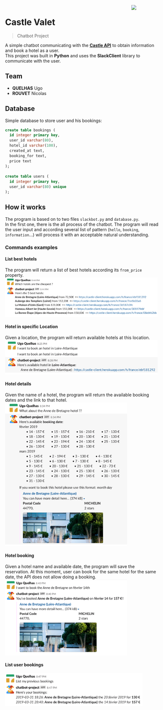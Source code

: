 <img src="https://i.postimg.cc/VLGh3ZD8/esilv.png" align="right" width="90">

# Castle Valet
> Chatbot Project

A simple chatbot communicating with the [**Castle API**](https://github.com/quelhasu/castle-api) to obtain information and book a hotel as a user.  
This project was built in **Python** and uses the **SlackClient** library to communicate with the user.

## Team
  - **QUELHAS** Ugo
  - **ROUVET** Nicolas

## Database
Simple database to store user and his bookings:
```sql
create table bookings (
  id integer primary key,
  user_id varchar(80),
  hotel_id varchar(100),
  created_at text,
  booking_for text,
  price text
);

create table users (
  id integer primary key,
  user_id varchar(80) unique
);
```

## How it works
The program is based on to two files `slackbot.py` and `database.py`.  
In the first one, there is the all process of the chatbot. The program will read the user input and according several list of pattern (`hello`, `booking`, `information`...) will process it with an acceptable natural understanding.

### Commands examples

#### List best hotels
The program will return a list of best hotels according its `from_price` property.
<img src="img/top-hotels.png" width=500>

#### Hotel in specific Location
Given a location, the program will return available hotels at this location.
<img src="img/hotel-in.png" width=500>

#### Hotel details
Given the name of a hotel, the program will return the available booking dates and the link to that hotel.
<img src="img/hotel-detail.png" width=400>

#### Hotel booking
Given a hotel name and available date, the program will save the reservation.
At this moment, user can book for the same hotel for the same date, the API does not allow doing a booking.
<img src="img/hotel-booking.png" width=400>

#### List user bookings
<img src="img/bookings-list.png" width=450>